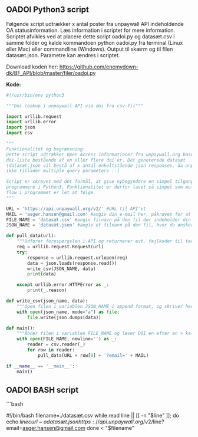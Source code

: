 <h2>OADOI Python3 script</h2>
Følgende script udtrækker x antal poster fra unpaywall API indeholdende OA statusinformation.
Læs information i scriptet for mere information. Scriptet afvikles ved at placere dette script oadoi.py og datasæt.csv i samme folder og kalde kommandoen python oadoi.py fra terminal (Linux eller Mac) eller commandline (Windows).
Output til skærm og til filen datasæt.json. Parametre kan ændres i scriptet.

Download koden her: https://github.com/enemydown-dk/BF_API/blob/master/filer/oadoi.py

**Kode:**
```python
#!/usr/bin/env python3

"""Doi lookup i unpaywall API via doi fra csv-fil"""

import urllib.request
import urllib.error
import json
import csv

"""
Funktionalitet og begrænsning:
Dette script udtrækker Open Access informationer fra unpaywall.org baseret på en
doi-liste bestående af en eller flere doi'er. Det genererede datasæt
(datasæt.json vil bestå af x antal enkeltstående json responses, da unpaywall
ikke tillader multiple query parameters :-(

Script er skrevet med det formål, at give nybegyndere en simpel tilgang til at
programmere i Python3. Funktionalitet er derfor lavet så simpel som muligt, så
flow i programmet er let at følge.
"""

URL = 'https://api.unpaywall.org/v2/' #URL til API'et
MAIL = 'asger.hansen@gmail.com' #angiv din e-mail her, påkrævet for at undgå blacklist.
FILE_NAME = 'datasæt.csv' #angiv filnavn på den fil der indeholder din DOI-liste.
JSON_NAME = 'datasæt.json' #angiv et filnavn på den fil, hvor du ønsker output.

def pull_data(url):
    """Udfører forespørgslen i API og returnerer evt. fejlkoder til terminal"""
    req = urllib.request.Request(url)
    try:
        response = urllib.request.urlopen(req)
        data = json.loads(response.read())
        write_csv(JSON_NAME, data)
        print(data)

    except urllib.error.HTTPError as _:
        print(_.reason)

def write_csv(json_name, data):
    """Open filen i variablen JSON_NAME i append format, og skriver herefter data"""
    with open(json_name, mode="a") as file:
        file.write(json.dumps(data))

def main():
    """Åbner filen i variablen FILE_NAME og læser DOI en efter en + kalder pull_data"""
    with open(FILE_NAME, newline='') as _:
        reader = csv.reader(_)
        for row in reader:
            pull_data(URL + row[0] + '?email=' + MAIL)

if __name__ == '__main__':
    main()

```
<h2>OADOI BASH script</h2>
```bash

#!/bin/bash
filename=./datasæt.csv
while read line || [[ -n "$line" ]]; do
    echo $line
    curl -o datasæt.json https://api.unpaywall.org/v2/$line?email=asger.hansen@gmail.com
done < "$filename"
```
